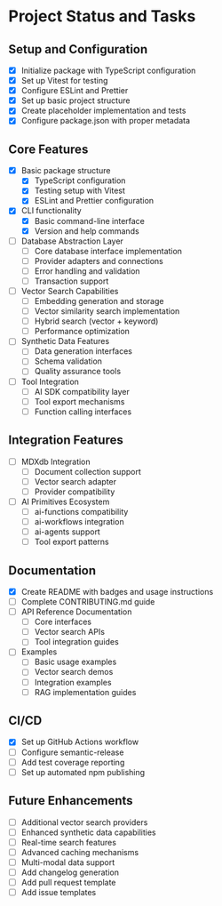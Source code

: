 # Project Status and Tasks

## Setup and Configuration

- [x] Initialize package with TypeScript configuration
- [x] Set up Vitest for testing
- [x] Configure ESLint and Prettier
- [x] Set up basic project structure
- [x] Create placeholder implementation and tests
- [x] Configure package.json with proper metadata

## Core Features

- [x] Basic package structure
  - [x] TypeScript configuration
  - [x] Testing setup with Vitest
  - [x] ESLint and Prettier configuration
- [x] CLI functionality
  - [x] Basic command-line interface
  - [x] Version and help commands
- [ ] Database Abstraction Layer
  - [ ] Core database interface implementation
  - [ ] Provider adapters and connections
  - [ ] Error handling and validation
  - [ ] Transaction support
- [ ] Vector Search Capabilities
  - [ ] Embedding generation and storage
  - [ ] Vector similarity search implementation
  - [ ] Hybrid search (vector + keyword)
  - [ ] Performance optimization
- [ ] Synthetic Data Features
  - [ ] Data generation interfaces
  - [ ] Schema validation
  - [ ] Quality assurance tools
- [ ] Tool Integration
  - [ ] AI SDK compatibility layer
  - [ ] Tool export mechanisms
  - [ ] Function calling interfaces

## Integration Features

- [ ] MDXdb Integration
  - [ ] Document collection support
  - [ ] Vector search adapter
  - [ ] Provider compatibility
- [ ] AI Primitives Ecosystem
  - [ ] ai-functions compatibility
  - [ ] ai-workflows integration
  - [ ] ai-agents support
  - [ ] Tool export patterns

## Documentation

- [x] Create README with badges and usage instructions
- [ ] Complete CONTRIBUTING.md guide
- [ ] API Reference Documentation
  - [ ] Core interfaces
  - [ ] Vector search APIs
  - [ ] Tool integration guides
- [ ] Examples
  - [ ] Basic usage examples
  - [ ] Vector search demos
  - [ ] Integration examples
  - [ ] RAG implementation guides

## CI/CD

- [x] Set up GitHub Actions workflow
- [ ] Configure semantic-release
- [ ] Add test coverage reporting
- [ ] Set up automated npm publishing

## Future Enhancements

- [ ] Additional vector search providers
- [ ] Enhanced synthetic data capabilities
- [ ] Real-time search features
- [ ] Advanced caching mechanisms
- [ ] Multi-modal data support
- [ ] Add changelog generation
- [ ] Add pull request template
- [ ] Add issue templates
